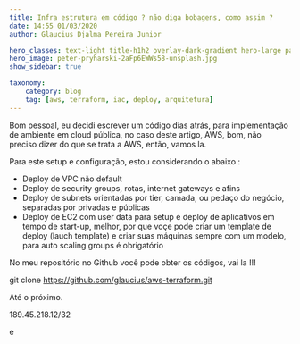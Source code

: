 ```yaml
---
title: Infra estrutura em código ? não diga bobagens, como assim ?
date: 14:55 01/03/2020
author: Glaucius Djalma Pereira Junior

hero_classes: text-light title-h1h2 overlay-dark-gradient hero-large parallax
hero_image: peter-pryharski-2aFp6EWWs58-unsplash.jpg
show_sidebar: true

taxonomy:
    category: blog
    tag: [aws, terraform, iac, deploy, arquitetura]
---
```


Bom pessoal, eu decidi escrever um código dias atrás, para implementação de ambiente em cloud pública, no caso deste artigo, AWS, bom, não preciso dizer do que se trata a AWS, então, vamos la.

Para este setup e configuração, estou considerando o abaixo :

- Deploy de VPC não default
- Deploy de security groups, rotas, internet gateways e afins
- Deploy de subnets orientadas por tier, camada, ou pedaço do negócio, separadas por privadas e 
públicas
- Deploy de EC2 com user data para setup e deploy de aplicativos em tempo de start-up, melhor, por que voçe pode criar um template de deploy (lauch template) e criar suas máquinas sempre com um modelo, para auto scaling groups é obrigatório

No meu repositório no Github você pode obter os códigos, vai la !!!

git clone https://github.com/glaucius/aws-terraform.git

Até o próximo.



189.45.218.12/32


e